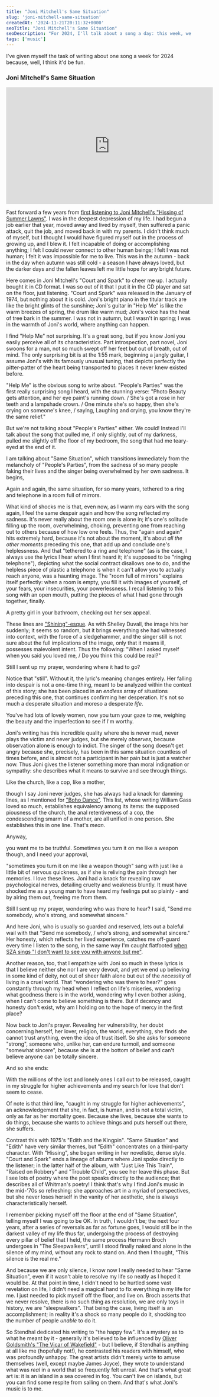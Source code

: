 ```yaml
---
title: "Joni Mitchell's Same Situation"
slug: 'joni-mitchell-same-situation'
createdAt: '2024-11-21T20:11:32+0000'
seoTitle: "Joni Mitchell's Same Situation"
seoDescription: "For 2024, I'll talk about a song a day: this week, we're talking about Joni Mitchell's Same Situation."
tags: ['music']
---
```


I've given myself the task of writing about one song a week for 2024 because, well, I think it'd be fun.

### Joni Mitchell's Same Situation

<iframe width="560" height="315" src="https://www.youtube.com/embed/2Wo9JgNlQMo?si=8lc-jBlmciQbGTsT" title="YouTube video player" frameborder="0" allow="accelerometer; autoplay; clipboard-write; encrypted-media; gyroscope; picture-in-picture; web-share" referrerpolicy="strict-origin-when-cross-origin" allowfullscreen></iframe>

Fast forward a few years from [first listening to Joni Mitchell's "Hissing of Summer Lawns"](/joni-mitchell-boho-dance). I was in the deepest depression of my life. I had begun a job earlier that year, moved away and lived by myself, then suffered a panic attack, quit the job, and moved back in with my parents. I didn't think much of myself, but I thought I would have figured myself out in the process of growing up, and I blew it. I felt incapable of doing or accomplishing anything; I felt I could never connect to other human beings; I felt I was not human; I felt it was impossible for me to live. This was in the autumn - back in the day when autumn was still cold - a season I have always loved, but the darker days and the fallen leaves left me little hope for any bright future.

Here comes in Joni Mitchell's "Court and Spark" to cheer me up. I actually bought it in CD format. I was so out of it that I put it in the CD player and sat on the floor, just listening. "Court and Spark" was released in the January of 1974, but nothing about it is cold. Joni's bright piano in the titular track are like the bright glints of the sunshine; Joni's guitar in "Help Me" is like the warm breezes of spring, the drum like warm mud; Joni's voice has the heat of tree bark in the summer. I was not in autumn, but I wasn't in spring; I was in the warmth of Joni's world, where anything can happen.

I find "Help Me" not surprising. It's a great song, but if you know Joni you easily perceive all of its characteristics. Part introspection, part novel, Joni swoons for a man, not so much swept off her feet but out of breath, out of mind. The only surprising bit is at the 1:55 mark, beginning a jangly guitar, I assume Joni's with its famously unusual tuning, that depicts perfectly the pitter-patter of the heart being transported to places it never knew existed before.

"Help Me" is the obvious song to write about. "People's Parties" was the first really surprising song I heard, with the stunning verse: "Photo Beauty gets attention, and her eye paint's running down. / She's got a rose in her teeth and a lampshade crown. / One minute she's so happy, then she's crying on someone's knee, / saying, Laughing and crying, you know they're the same relief."

But we're not talking about "People's Parties" either. We could! Instead I'll talk about the song that pulled me, if only slightly, out of my darkness, pulled me slightly off the floor of my bedroom, the song that had me teary-eyed at the end of it.

I am talking about "Same Situation", which transitions immediately from the melancholy of "People's Parties", from the sadness of so many people faking their lives and the singer being overwhelmed by her own sadness. It begins,

<p class="verse">
Again and again, the same situation,
for so many years,
tethered to a ring and telephone
in a room full of mirrors.
</p>

What kind of shocks me is that, even now, as I warm my ears with the song again, I feel the same despair again and how the song reflected my sadness. It's never really about the room one is alone in; it's one's solitude filling up the room, overwhelming, choking, preventing one from reaching out to others because of how low one feels. Thus, the "again and again" hits extremely hard, because it's not about the moment, it's about _all the other moments_ preceding this one, that add up and conclude one's helplessness. And that "tethered to a ring and telephone" (as is the case, I always use the lyrics I hear when I first heard it; it's supposed to be "ringing telephone"), depicting what the social contract disallows one to do, and the helpless piece of plastic a telephone is when it can't allow you to actually reach anyone, was a haunting image. The "room full of mirrors" explains itself perfectly: when a room is empty, you fill it with images of yourself, of your fears, your insecurities, your powerlessness. I recall listening to this song with an open mouth, putting the pieces of what I had gone through together, finally.

<p class="verse">
A pretty girl in your bathroom,
checking out her sex appeal.
</p>

These lines are ["Shining"-esque](https://www.youtube.com/watch?v=7aLNa1RfkIY). As with Shelley Duvall, the image hits her suddenly; it seems so random, but it brings everything she had witnessed into context, with the force of a sledgehammer, and the singer still is not sure about the full implications of the image, only that it means ill, possesses malevolent intent. Thus the following: "When I asked myself when you said you loved me, / Do you think this could be real?"

<p class="verse">
Still I sent up my prayer,
wondering where it had to go?
</p>

Notice that "still". Without it, the lyric's meaning changes entirely. Her falling into despair is not a one-time thing, meant to be analyzed within the context of this story; she has been placed in an _endless_ array of situations preceding this one, that continues confirming her desperation. It's not so much a desperate situation and moreso a desperate _life_.

<p class="verse">
You've had lots of lovely women,
now you turn your gaze to me,
weighing the beauty and the imperfection
to see if I'm worthy.
</p>

Joni's writing has this incredible quality where she is never mad, never plays the victim and never judges, but she merely _observes_, because observation alone is enough to indict. The singer of the song doesn't get angry because she, precisely, has been in this same situation countless of times before, and is almost not a participant in her pain but is just a watcher now. Thus Joni gives the listener something more than moral indignation or sympathy: she describes what it means to survive and see through things.

<p class="verse">
Like the church, like a cop, like a mother,
</p>

though I say Joni never judges, she has always had a knack for damning lines, as I mentioned for ["Boho Dance"](/joni-mitchell-boho-dance). This list, whose writing William Gass loved so much, establishes equivalency among its items: the supposed piousness of the church, the anal retentiveness of a cop, the condescending smarm of a mother, are all unified in one person. She establishes this in one line. That's _mean_.

Anyway,

<p class="verse">
you want me to be truthful.
Sometimes you turn it on me like a weapon though,
and I need your approval,
</p>

"sometimes you turn it on me like a weapon though" sang with just like a little bit of nervous quickness, as if she is reliving the pain through her memories. I love these lines. Joni had a knack for revealing raw psychological nerves, detailing cruelty and weakness bluntly. It must have shocked me as a young man to have heard my feelings put so plainly - and by airing them out, freeing me from them.

<p class="verse">
Still I sent up my prayer,
wondering who was there to hear?
I said, "Send me somebody,
who's strong, and somewhat sincere."
</p>

And here Joni, who is usually so guarded and reserved, lets out a baleful wail with that "Send me somebody, / who's strong, and somewhat sincere." Her honesty, which reflects her lived experience, catches me off-guard every time I listen to the song, in the same way I'm caught flatfooted [when SZA sings "I don't want to see you with anyone but me"](/sza-nobody-gets-me).

Another reason, too, that I empathize with Joni so much in these lyrics is that I believe neither she nor I are very devout, and yet we end up believing in some kind of deity, not out of sheer faith alone but out of the _necessity_ of living in a cruel world. That "wondering who was there to hear?" goes constantly through my head when I reflect on life's miseries, wondering what goodness there is in the world, wondering why I even bother asking, when I can't come to believe something is there. But if decency and honesty don't exist, why am I holding on to the hope of mercy in the first place?

Now back to Joni's prayer. Revealing her vulnerability, her doubt concerning herself, her lover, religion, the world, everything, she finds she cannot trust anything, even the idea of trust itself. So she asks for someone "strong", someone who, unlike her, can endure turmoil, and someone "somewhat sincere", because she is at the bottom of belief and can't believe anyone can be totally sincere.

And so she ends:

<p class="verse">
With the millions of the lost and lonely ones
I call out to be released,
caught in my struggle for higher achievements
and my search for love that don't seem to cease.
</p>

Of note is that third line, "caught in my struggle for higher achievements", an acknowledgement that she, in fact, is human, and is not a total victim, only as far as her mortality goes. Because she lives, because she wants to do things, because she wants to achieve things and puts herself out there, she suffers.

Contrast this with 1975's "Edith and the Kingpin". "Same Situation" and "Edith" have very similar themes, but "Edith" concentrates on a third-party character. With "Hissing", she began writing in her novelistic, dense style. "Court and Spark" ends a lineage of albums where Joni spoke directly to the listener; in the latter half of the album, with "Just Like This Train", "Raised on Robbery" and "Trouble Child", you see her leave this phase. But I see lots of poetry where the poet speaks directly to the audience; that describes all of Whitman's poetry! I think that's why I find Joni's music in the mid-'70s so refreshing: she approaches art in a myriad of perspectives, but she never loses herself in the vanity of her aesthetic, she is always characteristically herself.

I remember picking myself off the floor at the end of "Same Situation", telling myself I was going to be OK. In truth, I wouldn't be; the next four years, after a series of reversals as far as fortune goes, I would still be in the darkest valley of my life thus far, undergoing the process of destroying every pillar of belief that I held, the same process Hermann Broch undergoes in "The Sleepwalkers", until I stood finally naked and alone in the silence of my mind, without any rock to stand on. And then I thought, "This silence is the real me."

And because we are only silence, I know now I really needed to hear "Same Situation", even if it wasn't able to resolve my life so neatly as I hoped it would be. At that point in time, I didn't need to be hurtled some vast revelation on life, I didn't need a magical hand to fix everything in my life for me. I just needed to pick myself off the floor, and live on. Broch asserts that we never resolve, there is no such thing as resolution, we are only toys in history, we are "sleepwalkers". That being the case, living itself is an accomplishment; in reality it's a shock so many people do it, shocking too the number of people _unable_ to do it.

So Stendhal dedicated his writing to "the happy few". It's a mystery as to what he meant by it - generally it's believed to be influenced by [Oliver Goldsmith's "The Vicar of Wakefield"](https://en.wikipedia.org/wiki/The_Vicar_of_Wakefield) - but I believe, if Stendhal is anything at all like me (hopefully not!), he contrasted his readers with himself, who was profoundly unhappy. The great artists didn't merely write to amuse themselves (well, except maybe James Joyce), they wrote to understand what was _real_ in a world that so frequently felt unreal. And that's what great art is: it is an island in a sea covered in fog. You can't live on islands, but you can find some respite from sailing on them. And that's what Joni's music is to me.
